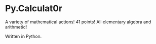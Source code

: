 # Py.Calculat0r
A variety of mathematical actions!
41 points!
All elementary algebra and arithmetic!



Written in Python.



